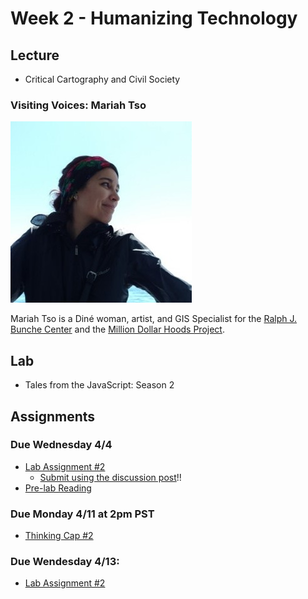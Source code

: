 # Week 2 - Humanizing Technology

## Lecture
- Critical Cartography and Civil Society
 
### Visiting Voices: Mariah Tso
![../media/mariahtso.jpg](../media/mariahtso.jpg)

Mariah Tso is a Diné woman, artist, and GIS Specialist for the [Ralph J. Bunche Center](https://bunchecenter.ucla.edu/) and the [Million Dollar Hoods Project](https://milliondollarhoods.pre.ss.ucla.edu/).

## Lab

- Tales from the JavaScript: Season 2

## Assignments

### Due Wednesday 4/4

- [Lab Assignment #2](../assignments/week1/lab_assignment.md)
  - [Submit using the discussion post](../help/submit.md)!!
- [Pre-lab Reading](../assignments/week2/prelab.md)

### Due Monday 4/11 at 2pm PST

- [Thinking Cap #2](https://github.com/albertkun/22S-ASIAAM-191A/discussions/10)


### Due Wendesday 4/13:
<!-- - [Group Assignment #2](../Week_2/Materials/group_assigment_2.md) -->
- [Lab Assignment #2](../assignments/week2/lab_assignment.md)
